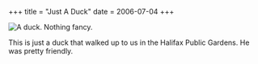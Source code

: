 +++
title = "Just A Duck"
date = 2006-07-04
+++

![A duck.  Nothing fancy.](/photos/JustADuck.jpg)

This is just a duck that walked up to us in the Halifax Public Gardens. He was pretty friendly.

